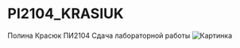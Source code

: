 # PI2104_KRASIUK
Полина Красюк
ПИ2104
Сдача лабораторной работы
![Картинка](https://triboona.ru/uploads/posts/2022-09/1663143751-2b.jpg)